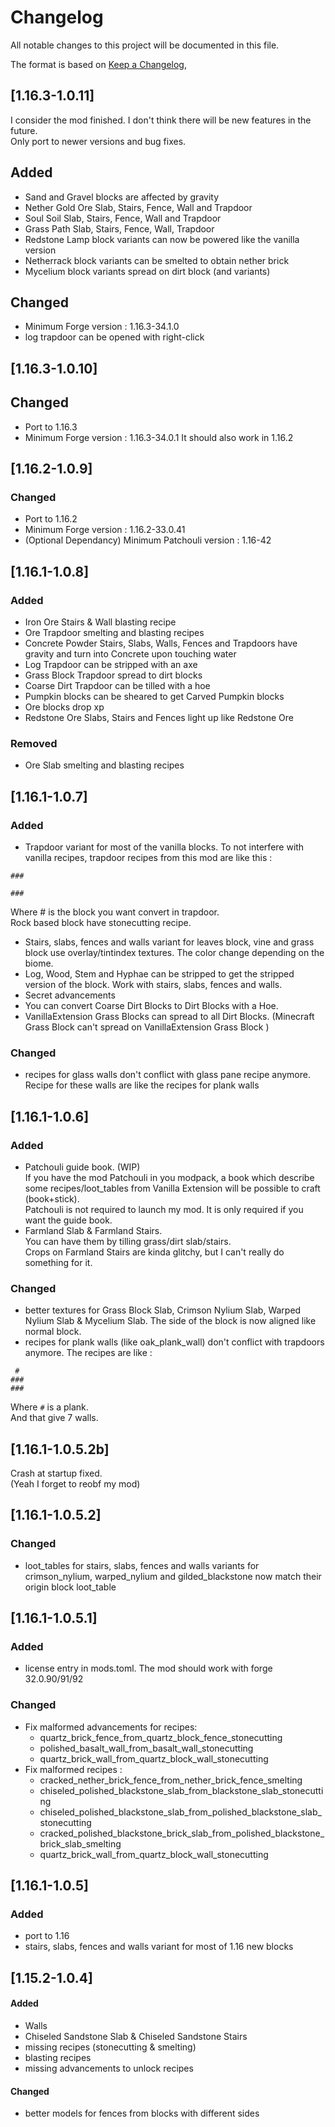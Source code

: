 # Changelog
All notable changes to this project will be documented in this file.  

The format is based on [Keep a Changelog](https://keepachangelog.com/en/1.0.0/),

## [1.16.3-1.0.11]

I consider the mod finished. I don't think there will be new features in the future.  
Only port to newer versions and bug fixes.

## Added
- Sand and Gravel blocks are affected by gravity
- Nether Gold Ore Slab, Stairs, Fence, Wall and Trapdoor
- Soul Soil Slab, Stairs, Fence, Wall and Trapdoor
- Grass Path Slab, Stairs, Fence, Wall, Trapdoor
- Redstone Lamp block variants can now be powered like the vanilla version
- Netherrack block variants can be smelted to obtain nether brick
- Mycelium block variants spread on dirt block (and variants)

## Changed
- Minimum Forge version : 1.16.3-34.1.0
- log trapdoor can be opened with right-click

## [1.16.3-1.0.10]
## Changed
- Port to 1.16.3
- Minimum Forge version : 1.16.3-34.0.1
It should also work in 1.16.2

## [1.16.2-1.0.9]
### Changed
- Port to 1.16.2
- Minimum Forge version : 1.16.2-33.0.41
- (Optional Dependancy) Minimum Patchouli version : 1.16-42

## [1.16.1-1.0.8]
### Added
- Iron Ore Stairs & Wall blasting recipe
- Ore Trapdoor smelting and blasting recipes
- Concrete Powder Stairs, Slabs, Walls, Fences and Trapdoors have gravity and turn into Concrete upon touching water
- Log Trapdoor can be stripped with an axe
- Grass Block Trapdoor spread to dirt blocks
- Coarse Dirt Trapdoor can be tilled with a hoe
- Pumpkin blocks can be sheared to get Carved Pumpkin blocks
- Ore blocks drop xp
- Redstone Ore Slabs, Stairs and Fences light up like Redstone Ore

### Removed
- Ore Slab smelting and blasting recipes

## [1.16.1-1.0.7]
### Added
- Trapdoor variant for most of the vanilla blocks. To not interfere with vanilla recipes, trapdoor recipes from this mod are like this :  
```
###
   
###
```
Where # is the block you want convert in trapdoor.  
Rock based block have stonecutting recipe.
- Stairs, slabs, fences and walls variant for leaves block, vine and grass block use overlay/tintindex textures. The color change depending on the biome.
- Log, Wood, Stem and Hyphae can be stripped to get the stripped version of the block. Work with stairs, slabs, fences and walls.
- Secret advancements
- You can convert Coarse Dirt Blocks to Dirt Blocks with a Hoe.
- VanillaExtension Grass Blocks can spread to all Dirt Blocks. (Minecraft Grass Block can't spread on VanillaExtension Grass Block )

### Changed
- recipes for glass walls don't conflict with glass pane recipe anymore. Recipe for these walls are like the recipes for plank walls

## [1.16.1-1.0.6]
### Added
- Patchouli guide book. (WIP)  
If you have the mod Patchouli in you modpack, a book which describe some recipes/loot\_tables from Vanilla Extension will be possible to craft (book+stick).  
Patchouli is not required to launch my mod. It is only required if you want the guide book.  
- Farmland Slab & Farmland Stairs.  
You can have them by tilling grass/dirt slab/stairs.  
Crops on Farmland Stairs are kinda glitchy, but I can't really do something for it.

### Changed
- better textures for Grass Block Slab, Crimson Nylium Slab, Warped Nylium Slab & Mycelium Slab. The side of the block is now aligned like normal block.
- recipes for plank walls (like oak\_plank\_wall) don't conflict with trapdoors anymore.
The recipes are like :  
```
 # 
###
###
```
Where `#` is a plank.  
And that give 7 walls.


## [1.16.1-1.0.5.2b]
Crash at startup fixed.  
(Yeah I forget to reobf my mod)

## [1.16.1-1.0.5.2]
### Changed
- loot\_tables for stairs, slabs, fences and walls variants for crimson\_nylium, warped\_nylium and gilded\_blackstone now match their origin block loot\_table

## [1.16.1-1.0.5.1]
### Added
- license entry in mods.toml. The mod should work with forge 32.0.90/91/92

### Changed
- Fix malformed advancements for recipes:
  - quartz\_brick\_fence\_from\_quartz\_block\_fence\_stonecutting
  - polished\_basalt\_wall\_from\_basalt\_wall\_stonecutting
  - quartz\_brick\_wall\_from\_quartz\_block\_wall\_stonecutting
- Fix malformed recipes :
  - cracked\_nether\_brick\_fence\_from\_nether\_brick\_fence\_smelting
  - chiseled\_polished\_blackstone\_slab\_from\_blackstone\_slab\_stonecutting
  - chiseled\_polished\_blackstone\_slab\_from\_polished\_blackstone\_slab\_stonecutting
  - cracked\_polished\_blackstone\_brick\_slab\_from\_polished\_blackstone\_brick\_slab\_smelting
  - quartz\_brick\_wall\_from\_quartz\_block\_wall\_stonecutting

## [1.16.1-1.0.5]
### Added
- port to 1.16
- stairs, slabs, fences and walls variant for most of 1.16 new blocks 

## [1.15.2-1.0.4]
#### Added
- Walls
- Chiseled Sandstone Slab & Chiseled Sandstone Stairs
- missing recipes (stonecutting & smelting)
- blasting recipes
- missing advancements to unlock recipes

#### Changed
- better models for fences from blocks with different sides
